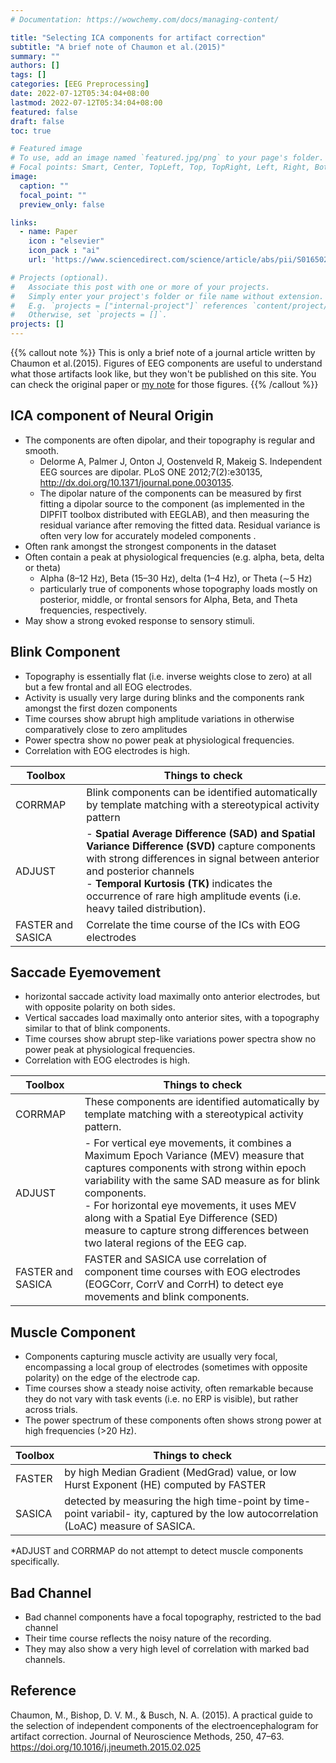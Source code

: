 ```yaml
---
# Documentation: https://wowchemy.com/docs/managing-content/

title: "Selecting ICA components for artifact correction"
subtitle: "A brief note of Chaumon et al.(2015)"
summary: ""
authors: []
tags: []
categories: [EEG Preprocessing]
date: 2022-07-12T05:34:04+08:00
lastmod: 2022-07-12T05:34:04+08:00
featured: false
draft: false
toc: true

# Featured image
# To use, add an image named `featured.jpg/png` to your page's folder.
# Focal points: Smart, Center, TopLeft, Top, TopRight, Left, Right, BottomLeft, Bottom, BottomRight.
image:
  caption: ""
  focal_point: ""
  preview_only: false

links:
  - name: Paper
    icon : "elsevier"
    icon_pack : "ai"
    url: 'https://www.sciencedirect.com/science/article/abs/pii/S0165027015000928?via%3Dihub' 

# Projects (optional).
#   Associate this post with one or more of your projects.
#   Simply enter your project's folder or file name without extension.
#   E.g. `projects = ["internal-project"]` references `content/project/deep-learning/index.md`.
#   Otherwise, set `projects = []`.
projects: []
---
```

{{% callout note %}}
This is only a brief note of a journal article written by Chaumon et al.(2015). Figures of EEG components are useful to understand what those artifacts look like, but they won't be published on this site. You can check the original paper or [my note](my_note.pdf) for those figures. 
{{% /callout %}}
## ICA component of Neural Origin 
* The components are often dipolar, and their topography is regular and smooth. 
  * Delorme A, Palmer J, Onton J, Oostenveld R, Makeig S. Independent EEG sources are dipolar. PLoS ONE 2012;7(2):e30135, http://dx.doi.org/10.1371/journal.pone.0030135.
  * The dipolar nature of the components can be measured by first fitting a dipolar source to the component (as implemented in the DIPFIT toolbox distributed with EEGLAB), and then measuring the residual variance after removing the fitted data. Residual variance is often very low for accurately modeled components . 
* Often rank amongst the strongest components in the dataset 
* Often contain a peak at physiological frequencies (e.g. alpha, beta, delta or theta) 
  * Alpha (8–12 Hz), Beta (15–30 Hz), delta (1–4 Hz), or Theta (∼5 Hz)  
  * particularly true of components whose topography loads mostly on posterior, middle, or frontal sensors for Alpha, Beta, and Theta frequencies, respectively.  
* May show a strong evoked response to sensory stimuli. 

## Blink Component 
* Topography is essentially flat (i.e. inverse weights close to zero) at all but a few frontal and all EOG electrodes.  
* Activity is usually very large during blinks and the components rank amongst the first dozen components  
* Time courses show abrupt high amplitude variations in otherwise comparatively close to zero amplitudes 
* Power spectra show no power peak at physiological frequencies.  
* Correlation with EOG electrodes is high.  

|Toolbox | Things to check |
|----|----|
|CORRMAP|  Blink components can be identified automatically by template matching with a stereotypical activity pattern  
|ADJUST  | - **Spatial Average Difference (SAD) and Spatial Variance Difference (SVD)** capture components with strong differences in signal between anterior and posterior channels <br>- **Temporal Kurtosis (TK)** indicates the occurrence of rare high amplitude events (i.e. heavy tailed distribution).  |
|FASTER and SASICA| Correlate the time course of the ICs with EOG electrodes  |

## Saccade Eyemovement 
* horizontal saccade activity load maximally onto anterior electrodes, but with opposite polarity on both sides.  
* Vertical saccades load maximally onto anterior sites, with a topography similar to that of blink components.  
* Time courses show abrupt step-like variations 
power spectra show no power peak at physiological frequencies.  
* Correlation with EOG electrodes is high.  

|Toolbox | Things to check |
|----|----|
|CORRMAP| These components are identified automatically by template matching with a stereotypical activity pattern. |
|ADJUST |- For vertical eye movements, it combines a Maximum Epoch Variance (MEV) measure that captures components with strong within epoch variability with the same SAD measure as for blink components. <br> - For horizontal eye movements, it uses MEV along with a Spatial Eye Difference (SED) measure to capture strong differences between two lateral regions of the EEG cap. |
|FASTER and SASICA|  FASTER and SASICA use correlation of component time courses with EOG electrodes (EOGCorr, CorrV and CorrH) to detect eye movements and blink components. | 

## Muscle Component 
* Components capturing muscle activity are usually very focal, encompassing a local group of electrodes (sometimes with opposite polarity) on the edge of the electrode cap. 
* Time courses show a steady noise activity, often remarkable because they do not vary with task events (i.e. no ERP is visible), but rather across trials.  
* The power spectrum of these components often shows strong power at high frequencies (>20 Hz).  

|Toolbox  | Things to check |
|----|----|
|FASTER |by high Median Gradient (MedGrad) value, or low Hurst Exponent (HE) computed by FASTER|  
|SASICA  |detected by measuring the high time-point by time-point variabil- ity, captured by the low autocorrelation (LoAC) measure of SASICA.  |

*ADJUST and CORRMAP do not attempt to detect muscle components specifically.

## Bad Channel
* Bad channel components have a focal topography, restricted to the bad channel 
* Their time course reflects the noisy nature of the recording.  
* They may also show a very high level of correlation with marked bad channels. 

## Reference
Chaumon, M., Bishop, D. V. M., & Busch, N. A. (2015). A practical guide to the selection of independent components of the electroencephalogram for artifact correction. Journal of Neuroscience Methods, 250, 47–63. https://doi.org/10.1016/j.jneumeth.2015.02.025


